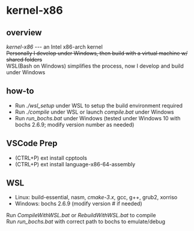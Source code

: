 kernel-x86
======

overview
-----------
*kernel-x86* --- an Intel x86-arch kernel  
~~Personally I develop under Windows, then build with a virtual machine w/ shared folders~~  
WSL(Bash on Windows) simplifies the process, now I develop and build under Windows  

how-to
-----------
  * Run *./wsl_setup* under WSL to setup the build environment required  
  * Run *./compile* under WSL or launch *compile.bat* under Windows  
  * Run *run_bochs.bat* under Windows (tested under Windows 10 with bochs 2.6.9; modify version number as needed)  

VSCode Prep
-----------
  * (CTRL+P) ext install cpptools  
  * (CTRL+P) ext install language-x86-64-assembly  
  
WSL
-----------
  * Linux:    build-essential, nasm, *cmake-3.x*, gcc, g++, grub2, xorriso  
  * Windows:  bochs 2.6.9 (modify version # if needed)  

Run *CompileWithWSL.bat* or *RebuildWithWSL.bat* to compile  
Run *run_bochs.bat* with correct path to bochs to emulate/debug  
